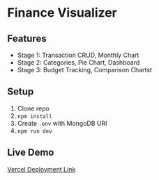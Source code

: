 # Finance Visualizer

## Features
- Stage 1: Transaction CRUD, Monthly Chart
- Stage 2: Categories, Pie Chart, Dashboard
- Stage 3: Budget Tracking, Comparison Chartst

## Setup
1. Clone repo
2. `npm install`
3. Create `.env` with MongoDB URI
4. `npm run dev`

## Live Demo
[Vercel Deployment Link](...)